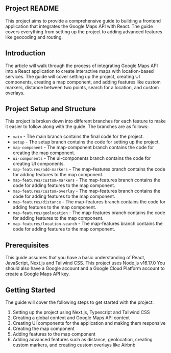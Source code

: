 ## Project README

This project aims to provide a comprehensive guide to building a frontend application that integrates the Google Maps API with React. The guide covers everything from setting up the project to adding advanced features like geocoding and routing.

## Introduction

The article will walk through the process of integrating Google Maps API into a React application to create interactive maps with location-based services. The guide will cover setting up the project, creating UI components, creating a map component, and adding features like custom markers, distance between two points, search for a location, and custom overlays.

## Project Setup and Structure

This project is broken down into different branches for each feature to make it easier to follow along with the guide. The branches are as follows:

- `main` - The main branch contains the final code for the project.
- `setup` - The setup branch contains the code for setting up the project.
- `map-component` - The map-component branch contains the code for creating the map component.
- `ui-components` - The ui-components branch contains the code for creating UI components.
- `map-features/add-markers` - The map-features branch contains the code for adding features to the map component.
- `map-features/custom-markers` - The map-features branch contains the code for adding features to the map component.
- `map-features/custom-overlay` - The map-features branch contains the code for adding features to the map component.
- `map-features/distance` - The map-features branch contains the code for adding features to the map component.
- `map-features/geolocation` - The map-features branch contains the code for adding features to the map component.
- `map-features/location-search` - The map-features branch contains the code for adding features to the map component.

## Prerequisites

This guide assumes that you have a basic understanding of React, JavaScript, Next.js and Tailwind CSS. 
This project uses Node.js v16.17.0
You should also have a Google account and a Google Cloud Platform account to create a Google Maps API key.


## Getting Started

The guide will cover the following steps to get started with the project:

1. Setting up the project using Next.js, Typescript and Tailwind CSS
2. Creating a global context and Google Maps API context
3. Creating UI components for the application and making them responsive
4. Creating the map component
5. Adding features to the map component
6. Adding advanced features such as distance, geolocation, creating custom markers, and creating custom overlays like Airbnb